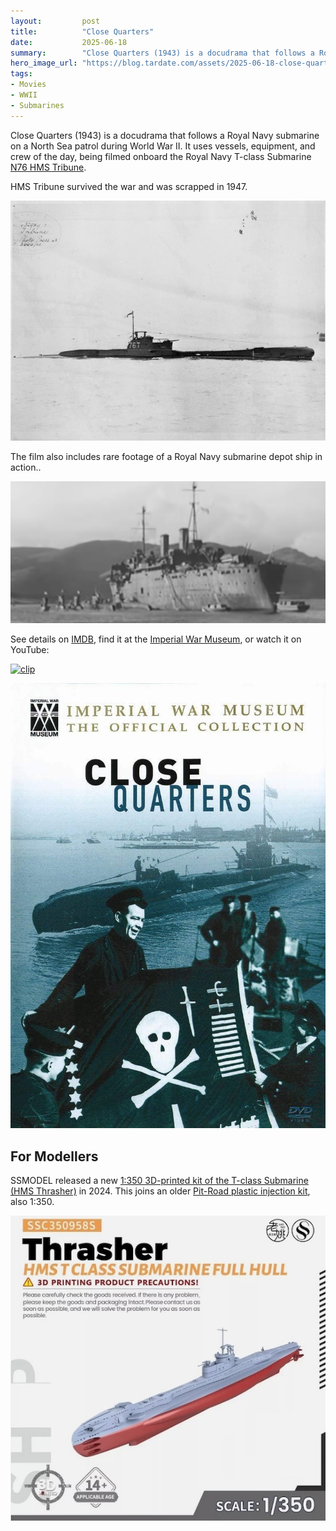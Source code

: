 ```yaml
---
layout:         post
title:          "Close Quarters"
date:           2025-06-18
summary:        "Close Quarters (1943) is a docudrama that follows a Royal Navy submarine on a North Sea patrol during World War II"
hero_image_url: "https://blog.tardate.com/assets/2025-06-18-close-quarters/HMS_Tribune_2.jpg"
tags:
- Movies
- WWII
- Submarines
---
```


Close Quarters (1943) is a docudrama that follows a Royal Navy submarine on a North Sea patrol during World War II.
It uses vessels, equipment, and crew of the day,
being filmed onboard the Royal Navy T-class Submarine
[N76 HMS Tribune](https://en.wikipedia.org/wiki/HMS_Tribune_(N76)).

HMS Tribune survived the war and was scrapped in 1947.

[![HMS_Tribune_2](/assets/2025-06-18-close-quarters/HMS_Tribune_2.jpg)](https://en.wikipedia.org/wiki/HMS_Tribune_(N76))

The film also includes rare footage of a Royal Navy submarine depot ship in action..

![depot-ship](/assets/2025-06-18-close-quarters/depot-ship.png)

See details on
[IMDB](https://www.imdb.com/title/tt0221880/),
find it at the
[Imperial War Museum](https://www.iwm.org.uk/collections/item/object/1060006911),
or watch it on YouTube:

[![clip](https://img.youtube.com/vi/8lKRZp4NDSo/0.jpg)](https://www.youtube.com/watch?v=8lKRZp4NDSo)

[![poster](/assets/2025-06-18-close-quarters/poster.jpg)](https://www.imdb.com/title/tt0221880/)

## For Modellers

SSMODEL released a new
[1:350 3D-printed kit  of the T-class Submarine (HMS Thrasher)](https://www.scalemates.com/kits/ssmodel-ssc350958s-hms-thrasher--1583217)
in 2024.
This joins an older [Pit-Road plastic injection kit](https://www.scalemates.com/kits/pit-road-wf-2-t-class-group-ii--1429548), also 1:350.

[![ssmodel-ssc350958s](/assets/2025-06-18-close-quarters/ssmodel-ssc350958s.jpg)](https://www.scalemates.com/kits/ssmodel-ssc350958s-hms-thrasher--1583217)

